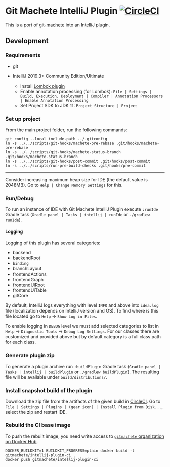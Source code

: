 # Git Machete IntelliJ Plugin [![CircleCI](https://circleci.com/gh/VirtusLab/git-machete-intellij-plugin/tree/master.svg?style=shield&circle-token=3ba295982e665ead39e6d097bc3859d5a2e2b124)](https://circleci.com/gh/VirtusLab/git-machete-intellij-plugin/tree/master)

This is a port of [git-machete](https://github.com/VirtusLab/git-machete) into an IntelliJ plugin.

## Development

### Requirements

* git
* IntelliJ 2019.3+ Community Edition/Ultimate

  * Install [Lombok plugin](https://plugins.jetbrains.com/plugin/6317-lombok/)
  * Enable annotation processing (for Lombok): `File | Settings | Build, Execution, Deployment | Compiler | Annotation Processors | Enable Annotation Processing`
  * Set Project SDK to JDK 11: `Project Structure | Project`

### Set up project

From the main project folder, run the following commands:

```
git config --local include.path ../.gitconfig
ln -s ../../scripts/git-hooks/machete-pre-rebase .git/hooks/machete-pre-rebase
ln -s ../../scripts/git-hooks/machete-status-branch .git/hooks/machete-status-branch
ln -s ../../scripts/git-hooks/post-commit .git/hooks/post-commit
ln -s ../../scripts/run-pre-build-checks .git/hooks/pre-commit
```
---
Consider increasing maximum heap size for IDE (the default value is 2048MB). Go to `Help | Change Memory Settings` for this.

### Run/Debug

To run an instance of IDE with Git Machete IntelliJ Plugin execute `:runIde` Gradle task (`Gradle panel | Tasks | intellij | runIde` or `./gradlew runIde`).

#### Logging
Logging of this plugin has several categories:
* backend
* backendRoot
* `binding`
* branchLayout
* frontendActions
* frontendGraph
* frontendUiRoot
* frontendUiTable
* gitCore

By default, IntelliJ logs everything with level `INFO` and above into `idea.log` file (localization depends on IntelliJ version and OS). To find where is this file located go to `Help` -> `Show Log in Files`.

To enable logging in `DEBUG` level we must add selected categories to list in `Help` -> `Diagnostic Tools` -> `Debug Log Settings`. For our classes there are customized and provided above but by default category is a full class path for each class.

### Generate plugin zip

To generate a plugin archive run `:buildPlugin` Gradle task (`Gradle panel | Tasks | intellij | buildPlugin` or `./gradlew buildPlugin`).
The resulting file will be available under `build/distributions/`.

### Install snapshot build of the plugin

Download the zip file from the artifacts of the given build in [CircleCI](https://app.circleci.com/pipelines/github/VirtusLab/git-machete-intellij-plugin).
Go to `File | Settings | Plugins | (gear icon) | Install Plugin from Disk...`, select the zip and restart IDE.

### Rebuild the CI base image

To push the rebuilt image, you need write access to [`gitmachete` organization on Docker Hub](https://hub.docker.com/orgs/gitmachete).

```
DOCKER_BUILDKIT=1 BUILDKIT_PROGRESS=plain docker build -t gitmachete/intellij-plugin-ci .
docker push gitmachete/intellij-plugin-ci
```
